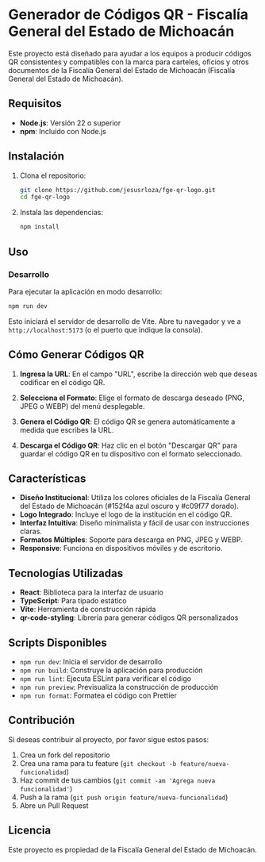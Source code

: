 # Generador de Códigos QR - Fiscalía General del Estado de Michoacán

Este proyecto está diseñado para ayudar a los equipos a producir códigos QR consistentes y compatibles con la marca para carteles, oficios y otros documentos de la Fiscalía General del Estado de Michoacán (Fiscalía General del Estado de Michoacán).

## Requisitos

- **Node.js**: Versión 22 o superior
- **npm**: Incluido con Node.js

## Instalación

1. Clona el repositorio:

   ```bash
   git clone https://github.com/jesusrloza/fge-qr-logo.git
   cd fge-qr-logo
   ```

2. Instala las dependencias:
   ```bash
   npm install
   ```

## Uso

### Desarrollo

Para ejecutar la aplicación en modo desarrollo:

```bash
npm run dev
```

Esto iniciará el servidor de desarrollo de Vite. Abre tu navegador y ve a `http://localhost:5173` (o el puerto que indique la consola).

## Cómo Generar Códigos QR

1. **Ingresa la URL**: En el campo "URL", escribe la dirección web que deseas codificar en el código QR.

2. **Selecciona el Formato**: Elige el formato de descarga deseado (PNG, JPEG o WEBP) del menú desplegable.

3. **Genera el Código QR**: El código QR se genera automáticamente a medida que escribes la URL.

4. **Descarga el Código QR**: Haz clic en el botón "Descargar QR" para guardar el código QR en tu dispositivo con el formato seleccionado.

## Características

- **Diseño Institucional**: Utiliza los colores oficiales de la Fiscalía General del Estado de Michoacán (#152f4a azul oscuro y #c09f77 dorado).
- **Logo Integrado**: Incluye el logo de la institución en el código QR.
- **Interfaz Intuitiva**: Diseño minimalista y fácil de usar con instrucciones claras.
- **Formatos Múltiples**: Soporte para descarga en PNG, JPEG y WEBP.
- **Responsive**: Funciona en dispositivos móviles y de escritorio.

## Tecnologías Utilizadas

- **React**: Biblioteca para la interfaz de usuario
- **TypeScript**: Para tipado estático
- **Vite**: Herramienta de construcción rápida
- **qr-code-styling**: Librería para generar códigos QR personalizados

## Scripts Disponibles

- `npm run dev`: Inicia el servidor de desarrollo
- `npm run build`: Construye la aplicación para producción
- `npm run lint`: Ejecuta ESLint para verificar el código
- `npm run preview`: Previsualiza la construcción de producción
- `npm run format`: Formatea el código con Prettier

## Contribución

Si deseas contribuir al proyecto, por favor sigue estos pasos:

1. Crea un fork del repositorio
2. Crea una rama para tu feature (`git checkout -b feature/nueva-funcionalidad`)
3. Haz commit de tus cambios (`git commit -am 'Agrega nueva funcionalidad'`)
4. Push a la rama (`git push origin feature/nueva-funcionalidad`)
5. Abre un Pull Request

## Licencia

Este proyecto es propiedad de la Fiscalía General del Estado de Michoacán.

